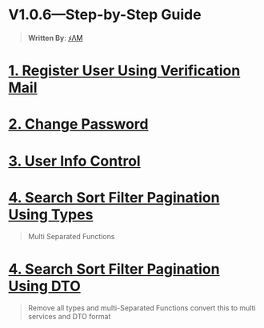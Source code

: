 # V1.0.6—Step-by-Step Guide

> **Written By**: [ﾒΛM](https://github.com/Subham-Maity)

# [1. Register User Using Verification Mail ](https://github.com/Subham-Maity/scalable_server_architecture/commit/3ede5c22147df6700cc4f365a68b7837428f3723)
# [2. Change Password ](https://github.com/Subham-Maity/scalable_server_architecture/commit/7f3ec649c542e03d228ccd335d390d9f77dbccf4)
# [3. User Info Control ](https://github.com/Subham-Maity/scalable_server_architecture/commit/4bcefb380f0f9487225f065e79cebd1eaed73b56)
# [4. Search Sort Filter Pagination Using Types](https://github.com/Subham-Maity/scalable_server_architecture/commit/f02c15aa600db7809d3d83b6feb2fa1df01923fc)
> Multi Separated Functions 
# [4. Search Sort Filter Pagination Using DTO](https://github.com/Subham-Maity/scalable_server_architecture/commit/8162bb2d3e0e65b37d3b332a92f1285b8b084ef6?diff=split&w=1)
> Remove all types and multi-Separated Functions convert this to multi services and DTO format

